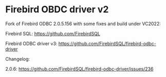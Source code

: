 # Firebird OBDC driver v2

Fork of Firebird ODBC 2.0.5.156 with some fixes and build under VC2022:

Firebird SQL: https://github.com/FirebirdSQL

Firebird ODBC driver v3: https://github.com/FirebirdSQL/firebird-odbc-driver

Changelog:

2.0.6: https://github.com/FirebirdSQL/firebird-odbc-driver/issues/236
